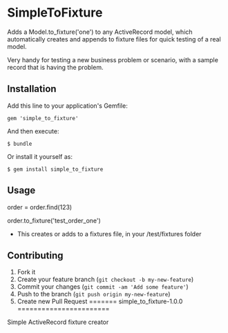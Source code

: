  
# SimpleToFixture

Adds a Model.to_fixture('one') to any ActiveRecord model, which 
automatically creates and appends to fixture files for quick 
testing of a real model.  

Very handy for testing a new business problem or scenario, with
a sample record that is having the problem.

## Installation

Add this line to your application's Gemfile:

    gem 'simple_to_fixture'

And then execute:

    $ bundle

Or install it yourself as:

    $ gem install simple_to_fixture

## Usage

order = order.find(123)

order.to_fixture('test_order_one')

- This creates or adds to a fixtures file, in your /test/fixtures folder


## Contributing

1. Fork it
2. Create your feature branch (`git checkout -b my-new-feature`)
3. Commit your changes (`git commit -am 'Add some feature'`)
4. Push to the branch (`git push origin my-new-feature`)
5. Create new Pull Request
=======
simple_to_fixture-1.0.0
=======================

Simple ActiveRecord fixture creator
 
